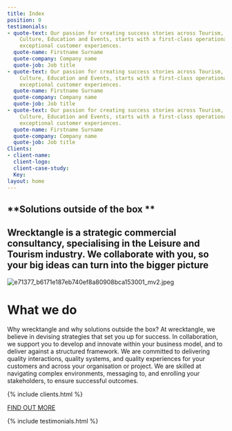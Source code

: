 ```yaml
---
title: Index
position: 0
testimonials:
- quote-text: Our passion for creating success stories across Tourism, the Arts and
    Culture, Education and Events, starts with a first-class operational model and
    exceptional customer experiences.
  quote-name: Firstname Surname
  quote-company: Company name
  quote-job: Job title
- quote-text: Our passion for creating success stories across Tourism, the Arts and
    Culture, Education and Events, starts with a first-class operational model and
    exceptional customer experiences.
  quote-name: Firstname Surname
  quote-company: Company name
  quote-job: Job title
- quote-text: Our passion for creating success stories across Tourism, the Arts and
    Culture, Education and Events, starts with a first-class operational model and
    exceptional customer experiences.
  quote-name: Firstname Surname
  quote-company: Company name
  quote-job: Job title
Clients:
- client-name: 
  client-logo: 
  client-case-study: 
  Key: 
layout: home
---
```


## **Solutions outside of the box **

## Wrecktangle is a strategic commercial consultancy, specialising in the Leisure and Tourism industry. We collaborate with you, so your big ideas can turn into the bigger picture

![e71377_b6171e187eb740ef8a80908bca153001_mv2.jpeg](/wrecktangle/uploads/e71377_b6171e187eb740ef8a80908bca153001_mv2.jpeg)

# What we do

Why wrecktangle and why solutions
outside the box?
At wrecktangle, we believe in devising strategies that set you up for success. In collaboration, we support you to develop and innovate within your business model, and to deliver against a structured framework.
We are committed to delivering quality interactions, quality systems, and quality experiences for your customers and across your organisation or project. We are skilled at navigating complex environments, messaging to, and enrolling your stakeholders, to ensure successful outcomes.

{% include clients.html %}

[FIND OUT MORE](/wrecktangle/projects)

{% include testimonials.html %}
